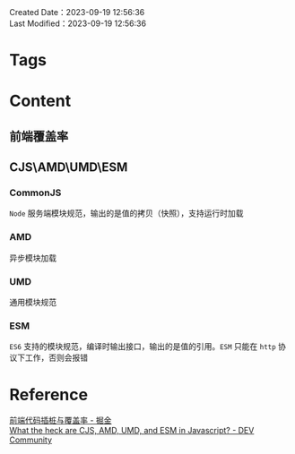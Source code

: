 Created Date：2023-09-19 12:56:36  
Last Modified：2023-09-19 12:56:36

# Tags

# Content

## 前端覆盖率

## CJS\AMD\UMD\ESM

### CommonJS

`Node` 服务端模块规范，输出的是值的拷贝（快照），支持运行时加载

### AMD

异步模块加载

### UMD

通用模块规范

### ESM

`ES6` 支持的模块规范，编译时输出接口，输出的是值的引用。`ESM` 只能在 `http` 协议下工作，否则会报错

# Reference

[前端代码插桩与覆盖率 - 掘金](https://juejin.cn/post/7022928631756226591)  
[What the heck are CJS, AMD, UMD, and ESM in Javascript? - DEV Community](https://dev.to/iggredible/what-the-heck-are-cjs-amd-umd-and-esm-ikm)
